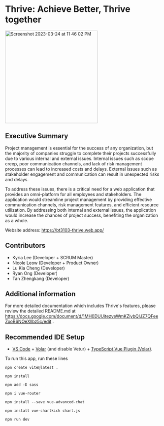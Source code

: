 # Thrive: Achieve Better, Thrive together 

<img width="300" alt="Screenshot 2023-03-24 at 11 46 02 PM" src="https://user-images.githubusercontent.com/86298464/227574241-731cf6da-8c70-45e0-967c-cf070ff3037a.png">

## Executive Summary 

Project management is essential for the success of any organization, but the majority of companies struggle to complete their projects successfully due to various internal and external issues. Internal issues such as scope creep, poor communication channels, and lack of risk management processes can lead to increased costs and delays. External issues such as stakeholder engagement and communication can result in unexpected risks and delays.

To address these issues, there is a critical need for a web application that provides an omni-platform for all employees and stakeholders. The application would streamline project management by providing effective communication channels, risk management features, and efficient resource utilization. By addressing both internal and external issues, the application would increase the chances of project success, benefiting the organization as a whole.

Website address: https://bt3103-thrive.web.app/
## Contributors 
- Kyria Lee (Developer + SCRUM Master)
- Nicole Leow (Developer + Product Owner)
- Lu Kia Cheng (Developer)
- Ryan Ong (Developer)
- Tan Zhengkang (Developer)

## Additional information

For more detailed documentation which includes Thrive's features, please review the detailed README.md at https://docs.google.com/document/d/1MH0DUUitezveWmKZiybQIJZ7QFeeZxoB6NOeXllbz5c/edit .

## Recommended IDE Setup

- [VS Code](https://code.visualstudio.com/) + [Volar](https://marketplace.visualstudio.com/items?itemName=Vue.volar) (and disable Vetur) + [TypeScript Vue Plugin (Volar)](https://marketplace.visualstudio.com/items?itemName=Vue.vscode-typescript-vue-plugin).

To run this app, run these lines 

`npm create vite@latest .` 

`npm install`

`npm add -D sass`

`npm i vue-router`

`npm install --save vue-advanced-chat`

`npm install vue-chartkick chart.js`

`npm run dev`
